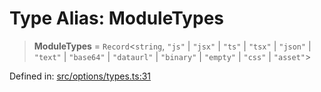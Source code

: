 <!-- prettier-ignore-start -->
# Type Alias: ModuleTypes

> **ModuleTypes** = `Record`\<`string`, `"js"` \| `"jsx"` \| `"ts"` \| `"tsx"` \| `"json"` \| `"text"` \| `"base64"` \| `"dataurl"` \| `"binary"` \| `"empty"` \| `"css"` \| `"asset"`\>

Defined in: [src/options/types.ts:31](https://github.com/rolldown/tsdown/blob/7f1dc291202c80e452396a792c1bce4fe3085aa1/src/options/types.ts#L31)

<!-- prettier-ignore-end -->

